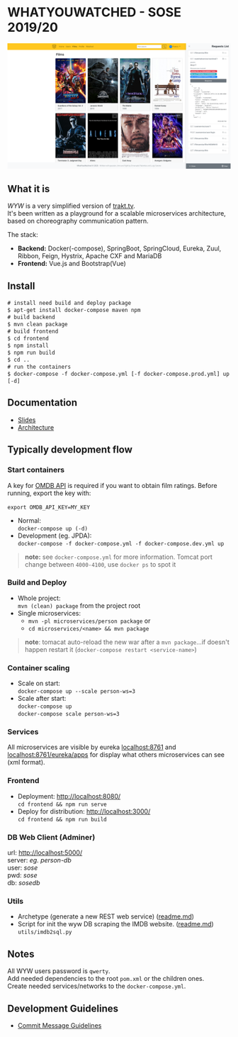 # WHATYOUWATCHED - SOSE 2019/20

![WYW](./frontend-screenshot.png)

## What it is

*WYW* is a very simplified version of [trakt.tv](https://trakt.tv/).  
It's been written as a playground for a scalable microservices architecture, based on choreography communication pattern. 

The stack:
* **Backend:** Docker(-compose), SpringBoot, SpringCloud, Eureka, Zuul, Ribbon, Feign, Hystrix, Apache CXF and MariaDB
* **Frontend:** Vue.js and Bootstrap(Vue)

## Install

```
# install need build and deploy package
$ apt-get install docker-compose maven npm
# build backend
$ mvn clean package
# build frontend
$ cd frontend
$ npm install
$ npm run build
$ cd ..
# run the containers
$ docker-compose -f docker-compose.yml [-f docker-compose.prod.yml] up [-d]
```

## Documentation

* [Slides](docs/slides.pdf)
* [Architecture](docs/architecture.png)

## Typically development flow

### Start containers

 A key for [OMDB API](http://www.omdbapi.com/apikey.aspx) is required if you want to obtain film ratings.
 Before running, export the key with:
 
 `export OMDB_API_KEY=MY_KEY`
 
* Normal:  
    `docker-compose up (-d)`
* Development (eg. JPDA):  
    `docker-compose -f docker-compose.yml -f docker-compose.dev.yml up`
    
> **note:** see `docker-compose.yml` for more information. Tomcat port change between `4000-4100`, use `docker ps` to spot it 

### Build and Deploy

* Whole project:   
    `mvn (clean) package` from the project root
* Single microservices:  
    * `mvn -pl microservices/person package` or 
    * `cd microservices/<name> && mvn package`

> **note**: tomacat auto-reload the new war after a `mvn package`...if doesn't happen restart it (`docker-compose restart <service-name>`)  
    
### Container scaling

 * Scale on start:  
    `docker-compose up --scale person-ws=3`
 * Scale after start:  
    `docker-compose up`   
    `docker-compose scale person-ws=3`
    
### Services

All microservices are visible by eureka [localhost:8761](http://localhost:8761) 
and [localhost:8761/eureka/apps](http://localhost:8761/eureka/apps) for display what others microservices can see (xml format). 

### Frontend

 * Deployment: [http://localhost:8080/](http://localhost:8080/)   
    `cd frontend && npm run serve`
 * Deploy for distribution: [http://localhost:3000/](http://localhost:3000/)   
    `cd frontend && npm run build`
    
### DB Web Client (Adminer)

url: [http://localhost:5000/](http://localhost:5000/)  
server: *eg. person-db*  
user: *sose*    
pwd: *sose*    
db: *sosedb*  
    
### Utils
 
 * Archetype (generate a new REST web service) ([readme.md](microservices/rest-ws-archetype/README.md))
 * Script for init the wyw DB scraping the IMDB website. ([readme.md](utils/imdb2sql/README.md))  
    `utils/imdb2sql.py`  

## Notes

All WYW users password is `qwerty`.  
Add needed dependencies to the root `pom.xml` or the children ones.  
Create needed services/networks to the `docker-compose.yml`.

## Development Guidelines

* [Commit Message Guidelines](https://gist.github.com/robertpainsi/b632364184e70900af4ab688decf6f53)
